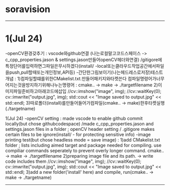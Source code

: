 # soravision
***
# 1(Jul 24) 
  -openCV환경갖추기 : 
    vscode와github연결
    (나는로컬말고코드스페이스 -> c_cpp_properties.jason & settings.jason만들어openCV헤더와연결) 
    /gitigore에특정단어를입력하면그파일은무시하겠다(install/ -local또는클라우드작업공간에서파일을push,pull할때또는개인정보,API등)
  -간단한그림보이기(나는헤드레스로저장)테스트개념 :
    1)컴파일할떄를위한CMakelist.txt.만들어패키지와타켓쓴다
    컴파일명령어가너무어지는것을방지하기위해나누는명령어 : cmake.. -> make -> ./targetfilename
    2)이미지파일준비하고아래코드에삽입
    //cv::imshow("image", img); 
    //cv::waitKey(0); 
    cv::imwrite("output.jpg", img); 
    std::cout << "Image saved to output.jpg" << std::endl;
    3)따로폴더(install)를만들어들어가컴파일(cmake.. -> make)한후타켓실행(./targetname)

    
  
   

1(Jul 24)
   -openCV setting :
    made vscode to enable github commit locally(but chose githubcodespace) 
    /made c_cpp_properties.jason and settings.jason files in a folder ; openCV header setting 
    / .gitigore makes certain files to be ignore(install/ - for protecting sensitive info)
  -image printing test(but chose headless mode = save image) :
    1)add CMakelist.txt folder ; lists including aimed target and package needed for compiling.
    use compiliar commands seperately to prevent overly longer command. 
    cmake.. -> make -> ./targetfilename
    2)preparing image file and its path. -> write code includes them
    //cv::imshow("image", img); 
    //cv::waitKey(0); 
    cv::imwrite("output.jpg", img); 
    std::cout << "Image saved to output.jpg" << std::endl;
    3)add a new folder('install' here) and compile, run(cmake.. -> make -> ./targetname)
 

  
***



